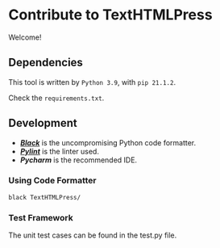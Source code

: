 # Contribute to TextHTMLPress
Welcome!

## Dependencies
This tool is written by `Python 3.9`, with `pip 21.1.2`.

Check the `requirements.txt`.

## Development 

- [***Black***](https://github.com/psf/black) is the 
  uncompromising Python code formatter. 
- [***Pylint***](https://www.pylint.org/) is the linter used.
- ***Pycharm*** is the recommended IDE. 

### Using Code Formatter

```shell
black TextHTMLPress/
```

### Test Framework

The unit test cases can be found in the test.py file.